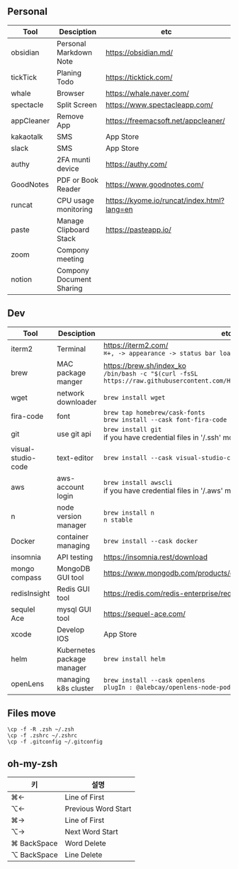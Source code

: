 
## Personal
|Tool| Desciption | etc |
|---|---|---|
|obsidian|Personal Markdown Note| https://obsidian.md/ |
|tickTick|Planing Todo| https://ticktick.com/ |
|whale| Browser | https://whale.naver.com/ |
|spectacle| Split Screen | https://www.spectacleapp.com/ |
|appCleaner| Remove App | https://freemacsoft.net/appcleaner/ |
|kakaotalk| SMS | App Store |
|slack| SMS | App Store |
|authy| 2FA munti device | https://authy.com/ |
|GoodNotes| PDF or Book Reader | https://www.goodnotes.com/ |
|runcat| CPU usage monitoring | https://kyome.io/runcat/index.html?lang=en |
|paste| Manage Clipboard Stack | https://pasteapp.io/ |
|zoom|Compony meeting||
|notion|Compony Document Sharing||


## Dev
|Tool| Desciption | etc |
|---|---|---|
|iterm2|Terminal| https://iterm2.com/ <br> ```⌘+, -> appearance -> status bar loaction bottom``` |
|brew| MAC package manger| https://brew.sh/index_ko <br>```/bin/bash -c "$(curl -fsSL https://raw.githubusercontent.com/Homebrew/install/HEAD/install.sh)"``` |
|wget| network downloader | ```brew install wget ``` |
| fira-code | font | ```brew tap homebrew/cask-fonts``` <br> ```brew install --cask font-fira-code``` |
| git | use git api | ```brew install git``` <br> if you have credential files in '/.ssh' move to new mac |
| visual-studio-code| text-editor | ```brew install --cask visual-studio-code```|
| aws | aws-account login | ```brew install awscli``` <br> if you have credential files in '/.aws' move to new mac |
| n | node version manager | ```brew install n``` <br> ```n stable``` |
| Docker | container managing | ```brew install --cask docker``` |
| insomnia | API testing | https://insomnia.rest/download |
| mongo compass | MongoDB GUI tool | https://www.mongodb.com/products/compass |
| redisInsight | Redis GUI tool | https://redis.com/redis-enterprise/redis-insight/ |
| sequlel Ace | mysql GUI tool | https://sequel-ace.com/ |
| xcode | Develop IOS | App Store |
| helm | Kubernetes package manager | ```brew install helm```|
| openLens | managing k8s cluster | ```brew install --cask openlens``` <br> ```plugIn : @alebcay/openlens-node-pod-menu```|


## Files move
```
\cp -f -R .zsh ~/.zsh
\cp -f .zshrc ~/.zshrc
\cp -f .gitconfig ~/.gitconfig
```

## oh-my-zsh

|키|설명|
|---|---|
|⌘←| Line of First |
|⌥←| Previous Word Start |
|⌘→| Line of First |
|⌥→| Next Word Start |
|⌘ BackSpace| Word Delete |
|⌥ BackSpace| Line Delete |

